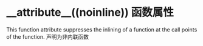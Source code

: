 # \_\_attribute\_\_((noinline)) 函数属性
This function attribute suppresses the inlining of a function at the call points of the function.
声明为非内联函数